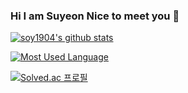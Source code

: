 ### Hi I am Suyeon Nice to meet you 👋


 [![soy1904's github stats](https://github-readme-stats.vercel.app/api?username=Jsuyeon&show_icons=true&theme=buefy)](https://github.com/Jsuyeon/github-readme-stats)
  
  [![Most Used Language](https://github-readme-stats.vercel.app/api/top-langs/?username=Jsuyeon&layout=compact&theme=buefy)](https://github.com/anuraghazra/github-readme-stats)

  [![Solved.ac 프로필](http://mazassumnida.wtf/api/v2/generate_badge?boj=soy1904)](https://solved.ac/soy1904)
  
<!--
**Jsuyeon/Jsuyeon** is a ✨ _special_ ✨ repository because its `README.md` (this file) appears on your GitHub profile.

Here are some ideas to get you started:

- 🔭 I’m currently working on ...
- 🌱 I’m currently learning ...
- 👯 I’m looking to collaborate on ...
- 🤔 I’m looking for help with ...
- 💬 Ask me about ...
- 📫 How to reach me: ...
- 😄 Pronouns: ...
- ⚡ Fun fact: ...
->
-
